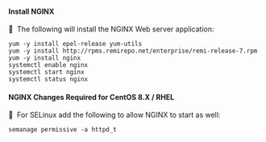 #### Install NGINX

🔴 &nbsp;The following will install the NGINX Web server application:
```
yum -y install epel-release yum-utils
yum -y install http://rpms.remirepo.net/enterprise/remi-release-7.rpm
yum -y install nginx
systemctl enable nginx
systemctl start nginx
systemctl status nginx
```

#### NGINX Changes Required for CentOS 8.X / RHEL

🔴 &nbsp;For SELinux add the following to allow NGINX to start as well:
```
semanage permissive -a httpd_t
```
